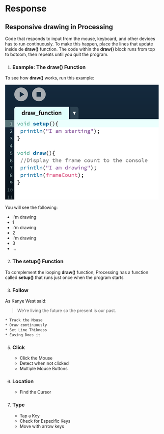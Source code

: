 # Response

## Responsive drawing in Processing 

Code that responds to input from the mouse, keyboard, and other devices has to run continuously. To make this happen, place the lines that update inside de **draw()** function. The code within the **draw()** block runs from top to botoom, then repeats until you quit the program. 

1. ### Example: The draw() Function

To see how **draw()** works, run this example:

![Draw function](images/drawfunction.png)

You will see the following:
* I'm drawing
* 1
* I'm drawing
* 2
* I'm drawing
* 3
* ...

2. ### The setup() Function
To complement the looping **draw()** function, Processing has a function called **setup()** that runs just once when the program starts

3. ### Follow

As Kanye West said:

> We're living the future so
> the present is our past.

    * Track the Mouse
    * Draw continuously
    * Set Line Thikness
    * Easing Does it

5. ### Click 

    * Click the Mouse
    * Detect when not clicked
    * Multiple Mouse Buttons

6. ### Location

    * Find the Cursor

7. ### Type

    * Tap a Key
    * Check for Especific Keys 
    * Move with arrow keys

